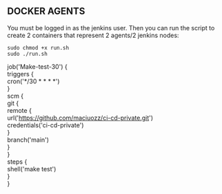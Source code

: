 <h2>DOCKER AGENTS</h2>  
You must be logged in as the jenkins user. Then you can run the script to create 2 containers that represent 2 agents/2 jenkins nodes:  


    sudo chmod +x run.sh
    sudo ./run.sh


job('Make-test-30') {  
    triggers {  
      cron('*/30 * * * *')  
    }  
    scm {  
        git {  
            remote {  
                url('https://github.com/maciuozz/ci-cd-private.git')  
                credentials('ci-cd-private')  
            }  
            branch('main')  
        }  
    }  
    steps {  
        shell('make test')  
    }  
}  
